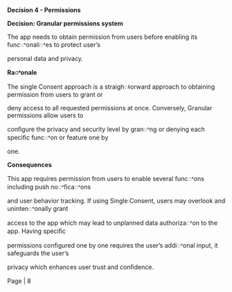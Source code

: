 ﻿<a name="br1"></a> 

**Decision 4 - Permissions**

**Decision: Granular permissions system**

The app needs to obtain permission from users before enabling its funcꢀonaliꢀes to protect user’s

personal data and privacy.

**Raꢀonale**

The single Consent approach is a straighꢁorward approach to obtaining permission from users to grant or

deny access to all requested permissions at once. Conversely, Granular permissions allow users to

conﬁgure the privacy and security level by granꢀng or denying each speciﬁc funcꢀon or feature one by

one.

**Consequences**

This app requires permission from users to enable several funcꢀons including push noꢀﬁcaꢀons

and user behavior tracking. If using Single Consent, users may overlook and unintenꢀonally grant

access to the app which may lead to unplanned data authorizaꢀon to the app. Having speciﬁc

permissions conﬁgured one by one requires the user’s addiꢀonal input, it safeguards the user’s

privacy which enhances user trust and conﬁdence.

Page | 8


